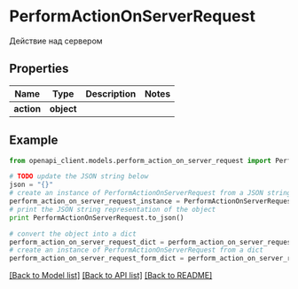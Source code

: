 # PerformActionOnServerRequest

Действие над сервером

## Properties
Name | Type | Description | Notes
------------ | ------------- | ------------- | -------------
**action** | **object** |  | 

## Example

```python
from openapi_client.models.perform_action_on_server_request import PerformActionOnServerRequest

# TODO update the JSON string below
json = "{}"
# create an instance of PerformActionOnServerRequest from a JSON string
perform_action_on_server_request_instance = PerformActionOnServerRequest.from_json(json)
# print the JSON string representation of the object
print PerformActionOnServerRequest.to_json()

# convert the object into a dict
perform_action_on_server_request_dict = perform_action_on_server_request_instance.to_dict()
# create an instance of PerformActionOnServerRequest from a dict
perform_action_on_server_request_form_dict = perform_action_on_server_request.from_dict(perform_action_on_server_request_dict)
```
[[Back to Model list]](../README.md#documentation-for-models) [[Back to API list]](../README.md#documentation-for-api-endpoints) [[Back to README]](../README.md)


